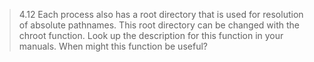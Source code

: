 
> 4.12 Each process also has a root directory that is used for resolution of absolute pathnames. This root directory can be changed with the chroot function. Look up the description for this function in your manuals. When might this function be useful?
